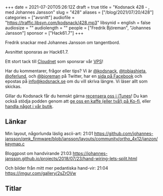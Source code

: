 +++
date = 2021-07-20T05:26:12Z
draft = true
title = "Kodsnack 428 - , med Johannes Jansson"
slug = "428"
aliases = ["/blog/2021/07/20/428"]
categories = ["avsnitt"]
audiofile = "https://traffic.libsyn.com/kodsnack/428.mp3"
libsynid = 
english = false
audiosize = ""
audiolength = ""
people = ["Fredrik Björeman", "Johannes Jansson"]
sponsor = ["Hack61.7"]
+++

Fredrik snackar med Johannes Jansson om tangentbord.

Avsnittet sponsras av Hack61.7.

Ett stort tack till [Cloudnet](https://www.cloudnet.se) som sponsrar vår [VPS](https://en.wikipedia.org/wiki/Virtual_private_server)!

Har du kommentarer, frågor eller tips? Vi är [@kodsnack](https://www.twitter.com/kodsnack), [@tobiashieta](https://www.twitter.com/tobiashieta), [@oferlund](https://www.twitter.com/oferlund), och [@bjoreman](https://www.twitter.com/bjoreman) på Twitter, har en [sida på Facebook](https://www.facebook.com/kodsnack) och epostas på [info@kodsnack.se](mailto:info@kodsnack.se) om du vill skriva längre. Vi läser allt som skickas.

Gillar du Kodsnack får du hemskt gärna [recensera oss i iTunes](https://itunes.apple.com/se/podcast/kodsnack/id561631498?l=en)! Du kan också stödja podden genom att <a href="https://ko-fi.com/kodsnack" rel="payment">ge oss en kaffe (eller två!) på Ko-fi</a>, eller [handla något i vår butik](https://shop.spreadshirt.se/kodsnack/).

## Länkar ##
Min layout, någorlunda läslig ascii-art:
21:01
https://github.com/johannes-jansson/qmk_firmware/blob/jansson/layouts/community/ortho_4x12/janzon/keymap.c

Bloggpost om handvirande
21:03
https://johannes-jansson.github.io/projects/2018/07/23/hand-wiring-lets-split.html

Och bilder från mitt mer pedantiska hand-vir:
21:04
https://imgur.com/gallery/2sZrOVw

## Titlar ##
